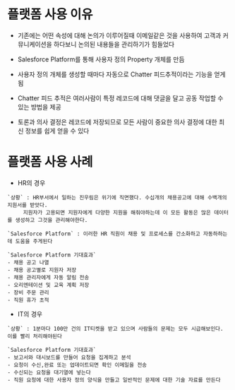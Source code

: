 # 플랫폼 사용 이유

- 기존에는 어떤 속성에 대해 논의가 이루어질때 이메일같은 것을 사용하여 고객과 커뮤니케이션을 하다보니 논의된 내용들을 관리하기가 힘들었다

- Salesforce Platform를 통해 사용자 정의 Property 개체를 만듬

- 사용자 정의 개체를 생성할 때마다 자동으로 Chatter 피드추적이라는 기능을 얻게됨

- Chatter 피드 추적은 여러사람이 특정 레코드에 대해 댓글을 달고 공동 작업할 수 있는 방법을 제공

- 토론과 의사 결정은 레코드에 저장되므로 모든 사람이 중요한 의사 결정에 대한 최신 정보를 쉽게 얻을 수 있다

# 플랫폼 사용 사례

- HR의 경우
```
`상황` : HR부서에서 일하는 진우림은 위기에 직면했다. 수십개의 채용공고에 대해 수백개의 지원서를 받앗다.
	 지원자가 고용되면 지원자에게 다양한 지원을 해줘야하는데 이 모든 활동은 많은 데이터를 생성하고 그것을 관리해야한다.

`Salesforce Platform` : 이러한 HR 직원이 채용 및 프로세스를 간소화하고 자동하하는데 도움을 주게된다

`Salesforce Platform 기대효과` 
- 채용 공고 나열
- 채용 공고별로 지원자 저장
- 채용 관리자에게 자동 알림 전송
- 오리엔테이션 및 교육 계획 저장
- 장비 주문 관리
- 직원 휴가 초적
```

- IT의 경우
```
`상황` : 1분마다 100만 건의 IT티켓을 받고 있으며 사람들의 문제는 모두 시급해보인다. 이를 빨리 처리해야된다

`Salesforce Platform 기대효과`
- 보고서와 대시보드를 만들어 요청을 집계하고 분석
- 요청이 수신,완료 또는 업데이트되면 확인 이메일을 전송
- 수신되는 요청을 대기열에 넣는다
- 직원 요청에 대한 사용자 정의 양식을 만들고 일반적인 문제에 대한 기술 자료를 만든다

```
